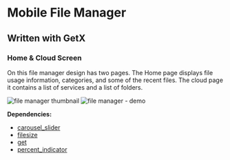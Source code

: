 # Mobile File Manager

## Written with GetX

### Home & Cloud Screen

On this file manager design has two pages. The Home page displays file usage information, categories, and some of the recent files. The cloud page it contains a list of services and a list of folders.

![file manager thumbnail](https://user-images.githubusercontent.com/89120990/133015254-ba4b3485-b923-4131-848f-29f628d86f5b.png)
![file manager - demo](https://user-images.githubusercontent.com/89120990/135745934-3d0ef8c0-3bbb-48b6-b865-2f506ac07e4f.gif)



**Dependencies:**

- [carousel_slider](https://pub.dev/packages/carousel_slider)
- [filesize](https://pub.dev/packages/filesize)
- [get](https://pub.dev/packages/get)
- [percent_indicator](https://pub.dev/packages/percent_indicator)





